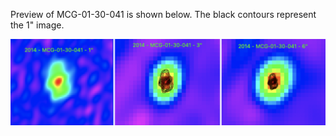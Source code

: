 Preview of MCG-01-30-041 is shown below. The black contours represent the 1" image. 

![MCG-01-30-041](MCG-01-30-041.png "MCG-01-30-041")
